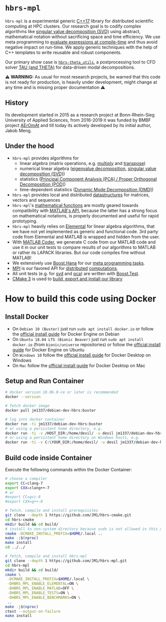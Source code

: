 # `hbrs-mpl`

`hbrs-mpl` is a experimental generic [C++17](https://en.wikipedia.org/wiki/C++17) library for distributed scientific computing at HPC clusters.
Our research goal is to codify complex algorithms like [singular value decomposition (SVD)](https://en.wikipedia.org/wiki/Singular_value_decomposition) using abstract, mathematical notation without sacrificing space and time efficiency.
We use meta programming to [evaluate expressions at compile-time](https://github.com/JM1/hbrs-mpl/blob/expression_evaluation_framework_2/src/hbrs/mpl/core/evaluate/impl.hpp) and thus avoid negative impact on run-time.
We apply generic techniques with the help of C++ templates to write reusable and robust components.

Our primary show case is [`hbrs-theta_utils`](https://github.com/JM1/hbrs-theta_utils/), a postprocessing tool to CFD solver [TAU (and THETA)](http://tau.dlr.de/) for data-driven modal decompositions.

:warning: **WARNING:** As usual for most research projects, be warned that this code is not ready for production, is heavily under development, might change at any time and is missing proper documentation :warning:

## History

Its development started in 2015 as a research project at Bonn-Rhein-Sieg University of Applied Sciences, from 2016-2019 it was funded by BMBF project [AErOmAt](https://www.h-brs.de/de/aeromat) and till today its actively developed by its initial author, Jakob Meng.

## Under the hood

- `hbrs-mpl` provides algorithms for
   - linear algebra (matrix operations, e.g. [multiply](https://github.com/JM1/hbrs-mpl/tree/master/src/hbrs/mpl/fn/multiply) and [transpose](https://github.com/JM1/hbrs-mpl/tree/master/src/hbrs/mpl/fn/transpose))
   - numerical linear algebra ([eigenvalue decomposition](https://github.com/JM1/hbrs-mpl/tree/master/src/hbrs/mpl/fn/eig), [singular value decomposition (SVD)](https://github.com/JM1/hbrs-mpl/tree/master/src/hbrs/mpl/fn/svd))
   - statistics ([Principal Component Analysis (PCA) / Proper Orthogonal Decomposition (POD)](https://github.com/JM1/hbrs-mpl/tree/master/src/hbrs/mpl/fn/pca))
   - time-dependent statistics ([Dynamic Mode Decomposition (DMD)](https://github.com/JM1/hbrs-mpl/tree/master/src/hbrs/mpl/fn/dmd))
- `hbrs-mpl` provides local and distributed [datastructures](https://github.com/JM1/hbrs-mpl/tree/master/src/hbrs/mpl/dt) for matrices, vectors and sequences
- `hbrs-mpl`'s [mathematical functions](https://github.com/JM1/hbrs-mpl/tree/master/src/hbrs/mpl/fn) are mostly geared towards compatibility with [MATLAB's API](https://de.mathworks.com/help/), because the latter has a strong focus on mathematical notations, is properly documented and useful for rapid prototyping.
- `hbrs-mpl` heavily relies on [Elemental](https://github.com/elemental/Elemental) for linear algebra algorithms, that we have not yet implemented as generic and functional code. 3rd party code from Elemental and MATLAB is wrapped and hidden from the user.
- With [MATLAB Coder](https://de.mathworks.com/products/matlab-coder.html), we generate C code from our MATLAB code and use it in our unit tests to compare results of our algorithms to MATLAB or rather its LAPACK libraries. But our code compiles fine without MATLAB!
- We extensively use [Boost.Hana](https://github.com/boostorg/hana) for our [meta programming tasks](https://github.com/JM1/hbrs-mpl/blob/expression_evaluation_framework_2/src/hbrs/mpl/core/evaluate/impl.hpp).
- [MPI](https://en.wikipedia.org/wiki/Message_Passing_Interface) is our favored API for 
   [distributed](https://github.com/JM1/hbrs-theta_utils/blob/master/src/hbrs/theta_utils/detail/vtk/impl.cpp)
   [computations](https://github.com/JM1/hbrs-theta_utils/blob/master/src/hbrs/theta_utils/detail/scatter/impl.cpp).
- All unit tests (e.g. for 
   [svd](https://github.com/JM1/hbrs-mpl/blob/master/src/hbrs/mpl/fn/svd/test/hbrs_mpl.cpp) and
   [pca](https://github.com/JM1/hbrs-mpl/blob/master/src/hbrs/mpl/fn/pca/test/hbrs_mpl.cpp))
   are written with [Boost.Test](https://www.boost.org/doc/libs/release/libs/test/).
- [CMake 3](https://cmake.org/cmake/help/latest/guide/tutorial/index.html) is used to [build, export and install our library](https://github.com/JM1/hbrs-mpl/blob/master/CMakeLists.txt)

# How to build this code using Docker

## Install Docker

* On `Debian 10 (Buster)` just run `sudo apt install docker.io`
  or follow the [official install guide](https://docs.docker.com/engine/install/debian/) for Docker Engine on Debian
* On `Ubuntu 18.04 LTS (Bionic Beaver)` just run `sudo apt install docker.io` (from `bionic/universe` repositories)
  or follow the [official install guide](https://docs.docker.com/engine/install/ubuntu/) for Docker Engine on Ubuntu
* On `Windows 10` follow the [official install guide](https://docs.docker.com/docker-for-windows/install/)
  for Docker Desktop on Windows
* On `Mac` follow the [official install guide](https://docs.docker.com/docker-for-mac/install/) 
  for Docker Desktop on Mac

## Setup and Run Container

```sh
# docker version 18.06.0-ce or later is recommended
docker --version

# fetch docker image
docker pull jm1337/debian-dev-hbrs:buster

# log into docker container
docker run -ti jm1337/debian-dev-hbrs:buster
# or using a persistent home directory, e.g.
docker run -ti -v /HOST_DIR:/home/devil/ -u devil jm1337/debian-dev-hbrs:buster
# or using a persistent home directory on Windows hosts, e.g.
docker run -ti -v C:\YOUR_DIR:/home/devil/ -u devil jm1337/debian-dev-hbrs:buster
```

## Build code inside Container

Execute the following commands within the Docker Container:
```sh
# choose a compiler
export CC=clang-7
export CXX=clang++-7
# or
#export CC=gcc-8
#export CXX=g++-8

# fetch, compile and install prerequisites
git clone --depth 1 https://github.com/JM1/hbrs-cmake.git
cd hbrs-cmake
mkdir build && cd build/
# install to non-system directory because sudo is not allowed in this docker container
cmake -DCMAKE_INSTALL_PREFIX=$HOME/.local ..
make -j$(nproc)
make install
cd ../../

# fetch, compile and install hbrs-mpl
git clone --depth 1 https://github.com/JM1/hbrs-mpl.git
cd hbrs-mpl
mkdir build && cd build/
cmake \
 -DCMAKE_INSTALL_PREFIX=$HOME/.local \
 -DHBRS_MPL_ENABLE_ELEMENTAL=ON \
 -DHBRS_MPL_ENABLE_MATLAB=OFF \
 -DHBRS_MPL_ENABLE_TESTS=ON \
 -DHBRS_MPL_ENABLE_BENCHMARKS=ON \
 ..
make -j$(nproc)
ctest --output-on-failure
make install
```
